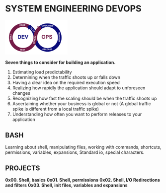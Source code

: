 # SYSTEM ENGINEERING DEVOPS
<img src="/imgfiles/DevOps.png" width="200">

**Seven things to consider for building an application.**
 1.  Estimating load predictability
 2.  Determining when the traffic shoots up or falls down
 3.  Having a clear idea on the required execution speed
 4.  Realizing how rapidly the application should adapt to unforeseen changes
 5.  Recognizing how fast the scaling should be when the traffic shoots up
 6.  Ascertaining whether your business is global or not (A global traffic spike is different from a local traffic spike)
 7.  Understanding how often you want to perform releases to your application

## BASH
Learning  about shell, manipulating files, working with commands, shortcuts, permissions, variables, expansions, Standard io, special characters.

## PROJECTS
**0x00. Shell, basics**
**0x01. Shell, permissions**
**0x02. Shell, I/O Redirections and filters**
**0x03. Shell, init files, variables and expansions**
